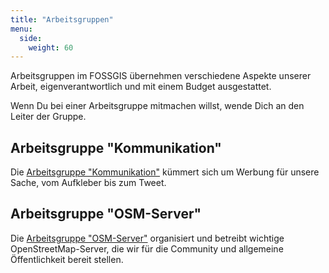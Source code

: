 ```yaml
---
title: "Arbeitsgruppen"
menu:
  side:
    weight: 60
---
```


Arbeitsgruppen im FOSSGIS übernehmen verschiedene Aspekte unserer Arbeit,
eigenverantwortlich und mit einem Budget ausgestattet.

Wenn Du bei einer Arbeitsgruppe mitmachen willst, wende Dich an den Leiter
der Gruppe.

## Arbeitsgruppe "Kommunikation"

Die [Arbeitsgruppe "Kommunikation"](/arbeitsgruppen/kommunikation) kümmert sich
um Werbung für unsere Sache, vom Aufkleber bis zum Tweet.

## Arbeitsgruppe "OSM-Server"

Die [Arbeitsgruppe "OSM-Server"](/arbeitsgruppen/osm-server) organisiert und
betreibt wichtige OpenStreetMap-Server, die wir für die Community und
allgemeine Öffentlichkeit bereit stellen.

